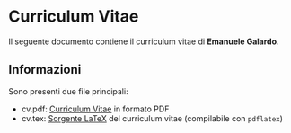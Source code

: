 # Curriculum Vitae

Il seguente documento contiene il curriculum vitae di **Emanuele Galardo**.

## Informazioni

Sono presenti due file principali:
- cv.pdf: [Curriculum Vitae](cv.pdf) in formato PDF
- cv.tex: [Sorgente LaTeX](cv.tex) del curriculum vitae (compilabile con `pdflatex`)
